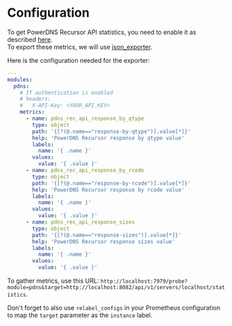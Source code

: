 # Configuration

To get PowerDNS Recursor API statistics, you need to enable it as described [here](https://doc.powerdns.com/recursor/http-api/index.html#enabling-the-api).  
To export these metrics, we will use [json_exporter](https://github.com/prometheus-community/json_exporter).

Here is the configuration needed for the exporter:

```yaml
---
modules:
  pdns:
    # If authentication is enabled
    # headers:
    #   X-API-Key: <YOUR_API_KEY>
    metrics:
      - name: pdns_rec_api_response_by_qtype
        type: object
        path: '{[?(@.name=="response-by-qtype")].value[*]}'
        help: 'PowerDNS Recursor response by qtype value'
        labels:
          name: '{ .name }'
        values:
          value: '{ .value }'
      - name: pdns_rec_api_response_by_rcode
        type: object
        path: '{[?(@.name=="response-by-rcode")].value[*]}'
        help: 'PowerDNS Recursor response by rcode value'
        labels:
          name: '{ .name }'
        values:
          value: '{ .value }'
      - name: pdns_rec_api_response_sizes
        type: object
        path: '{[?(@.name=="response-sizes")].value[*]}'
        help: 'PowerDNS Recursor response sizes value'
        labels:
          name: '{ .name }'
        values:
          value: '{ .value }'
```

To gather metrics, use this URL: `http://localhost:7979/probe?module=pdns&target=http://localhost:8082/api/v1/servers/localhost/statistics`.

Don't forget to also use `relabel_configs` in your Prometheus configuration to map the `target` parameter as the `instance` label.
